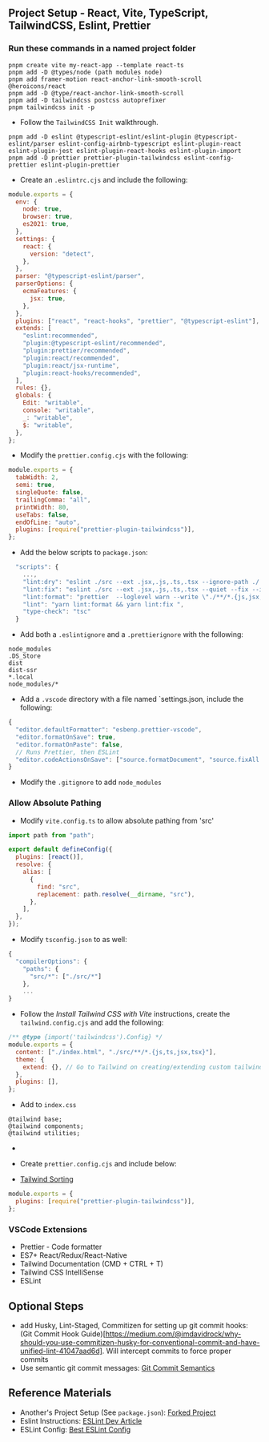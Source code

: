 ## Project Setup - React, Vite, TypeScript, TailwindCSS, Eslint, Prettier

### Run these commands in a named project folder

```console
pnpm create vite my-react-app --template react-ts
pnpm add -D @types/node (path modules node)
pnpm add framer-motion react-anchor-link-smooth-scroll @heroicons/react
pnpm add -D @type/react-anchor-link-smooth-scroll
pnpm add -D tailwindcss postcss autoprefixer
pnpm tailwindcss init -p
```

- Follow the `TailwindCSS Init` walkthrough.

```console
pnpm add -D eslint @typescript-eslint/eslint-plugin @typescript-eslint/parser eslint-config-airbnb-typescript eslint-plugin-react eslint-plugin-jest eslint-plugin-react-hooks eslint-plugin-import
pnpm add -D prettier prettier-plugin-tailwindcss eslint-config-prettier eslint-plugin-prettier
```

- Create an `.eslintrc.cjs` and include the following:

```js
module.exports = {
  env: {
    node: true,
    browser: true,
    es2021: true,
  },
  settings: {
    react: {
      version: "detect",
    },
  },
  parser: "@typescript-eslint/parser",
  parserOptions: {
    ecmaFeatures: {
      jsx: true,
    },
  },
  plugins: ["react", "react-hooks", "prettier", "@typescript-eslint"],
  extends: [
    "eslint:recommended",
    "plugin:@typescript-eslint/recommended",
    "plugin:prettier/recommended",
    "plugin:react/recommended",
    "plugin:react/jsx-runtime",
    "plugin:react-hooks/recommended",
  ],
  rules: {},
  globals: {
    Edit: "writable",
    console: "writable",
    _: "writable",
    $: "writable",
  },
};
```

- Modify the `prettier.config.cjs` with the following:

```js
module.exports = {
  tabWidth: 2,
  semi: true,
  singleQuote: false,
  trailingComma: "all",
  printWidth: 80,
  useTabs: false,
  endOfLine: "auto",
  plugins: [require("prettier-plugin-tailwindcss")],
};
```

- Add the below scripts to `package.json`:

```js
  "scripts": {
    ...,
    "lint:dry": "eslint ./src --ext .jsx,.js,.ts,.tsx --ignore-path ./.gitignore",
    "lint:fix": "eslint ./src --ext .jsx,.js,.ts,.tsx --quiet --fix --ignore-path ./.gitignore",
    "lint:format": "prettier  --loglevel warn --write \"./**/*.{js,jsx,ts,tsx,css,md,json}\" ",
    "lint": "yarn lint:format && yarn lint:fix ",
    "type-check": "tsc"
  }

```

- Add both a `.eslintignore` and a `.prettierignore` with the following:

```text
node_modules
.DS_Store
dist
dist-ssr
*.local
node_modules/*

```

- Add a `.vscode` directory with a file named `settings.json, include the following:

```js
{
  "editor.defaultFormatter": "esbenp.prettier-vscode",
  "editor.formatOnSave": true,
  "editor.formatOnPaste": false,
  // Runs Prettier, then ESLint
  "editor.codeActionsOnSave": ["source.formatDocument", "source.fixAll.eslint"]
}
```

- Modify the `.gitignore` to add `node_modules`

### Allow Absolute Pathing

- Modify `vite.config.ts` to allow absolute pathing from 'src'

```js
import path from "path";

export default defineConfig({
  plugins: [react()],
  resolve: {
    alias: [
      {
        find: "src",
        replacement: path.resolve(__dirname, "src"),
      },
    ],
  },
});
```

- Modify `tsconfig.json` to as well:

```js
{
  "compilerOptions": {
    "paths": {
      "src/*": ["./src/*"]
    },
    ...
}
```

- Follow the _Install Tailwind CSS with Vite_ instructions, create the `tailwind.config.cjs` and add the following:

```js
/** @type {import('tailwindcss').Config} */
module.exports = {
  content: ["./index.html", "./src/**/*.{js,ts,jsx,tsx}"],
  theme: {
    extend: {}, // Go to Tailwind on creating/extending custom tailwind classes
  },
  plugins: [],
};
```

- Add to `index.css`

```console
@tailwind base;
@tailwind components;
@tailwind utilities;
```

-

- Create `prettier.config.cjs` and include below:
- [Tailwind Sorting](https://tailwindcss.com/blog/automatic-class-sorting-with-prettier#how-classes-are-sorted)

```js
module.exports = {
  plugins: [require("prettier-plugin-tailwindcss")],
};
```

### VSCode Extensions

- Prettier - Code formatter
- ES7+ React/Redux/React-Native
- Tailwind Documentation (CMD + CTRL + T)
- Tailwind CSS IntelliSense
- ESLint

## Optional Steps

- add Husky, Lint-Staged, Commitizen for setting up git commit hooks: (Git Commit Hook Guide)[https://medium.com/@imdavidrock/why-should-you-use-commitizen-husky-for-conventional-commit-and-have-unified-lint-41047aad6d]. Will intercept commits to force proper commits
- Use semantic git commit messages: [Git Commit Semantics](https://gist.github.com/joshbuchea/6f47e86d2510bce28f8e7f42ae84c716)

## Reference Materials

- Another's Project Setup (See `package.json`): [Forked Project](https://github.com/shindigira/vite-reactts-eslint-prettier?fbclid=IwAR2TH4lLqcTD_-3Pz7LcPfqRedhygCi8lllUrLukaUgDRa6OmKX1WhDTg68)
- Eslint Instructions: [ESLint Dev Article](https://dev.to/suchintan/reacttypescripteslint-prettier-full-setup-p7j?fbclid=IwAR2uN5_AzehtVsmuhuUbYyuofFyVSLipUlDdhUXwhbTAj50MFvS-d5m7Emo#Configure%20ESLint%20on%20the%20project)
- ESLint Config: [Best ESLint Config](https://brygrill.medium.com/create-react-app-with-typescript-eslint-prettier-and-github-actions-f3ce6a571c97)
